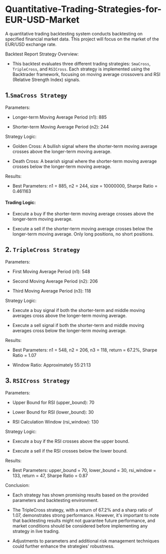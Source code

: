 # Quantitative-Trading-Strategies-for-EUR-USD-Market
A quantitative trading backtesting system conducts backtesting on specified financial market data. This project will focus on the market of the EUR/USD exchange rate.

Backtest Report
Strategy Overview:

- This backtest evaluates three different trading strategies: `SmaCross`, `TripleCross`, and `RSICross`. Each strategy is implemented using the Backtrader framework, focusing on moving average crossovers and RSI (Relative Strength Index) signals.


## 1.`SmaCross Strategy`

Parameters:

- Longer-term Moving Average Period (n1): 885

- Shorter-term Moving Average Period (n2): 244

Strategy Logic:

- Golden Cross: A bullish signal where the shorter-term moving average crosses above the longer-term moving average.

- Death Cross: A bearish signal where the shorter-term moving average crosses below the longer-term moving average.

Results:
- Best Parameters: 
 n1 = 885, 
 n2 = 244, size = 10000000, 
Sharpe Ratio = 0.461163

#### Trading Logic:

- Execute a buy if the shorter-term moving average crosses above the longer-term moving average.

- Execute a sell if the shorter-term moving average crosses below the longer-term moving average.
Only long positions, no short positions.


## 2. `TripleCross Strategy`
Parameters:

- First Moving Average Period (n1): 548

- Second Moving Average Period (n2): 206

- Third Moving Average Period (n3): 118

Strategy Logic:
- Execute a buy signal if both the shorter-term and middle moving averages cross above the longer-term moving average.

- Execute a sell signal if both the shorter-term and middle moving averages cross below the longer-term moving average.

Results:
- Best Parameters: n1 = 548, n2 = 206, n3 = 118, return = 67.2%, Sharpe Ratio = 1.07

- Window Ratio: Approximately 55:21:13

## 3. `RSICross Strategy`
Parameters:

- Upper Bound for RSI (upper_bound): 70

- Lower Bound for RSI (lower_bound): 30

- RSI Calculation Window (rsi_window): 130

Strategy Logic:

- Execute a buy if the RSI crosses above the upper bound.

- Execute a sell if the RSI crosses below the lower bound.

Results:
- Best Parameters: upper_bound = 70, lower_bound = 30, rsi_window = 133, return = 47, Sharpe Ratio = 0.87

Conclusion:

- Each strategy has shown promising results based on the provided parameters and backtesting environment. 

- The TripleCross strategy, with a return of 67.2% and a sharp ratio of 1.07, demonstrates strong performance. However, it's important to note that backtesting results might not guarantee future performance, and market conditions should be considered before implementing any strategy in live trading. 

- Adjustments to parameters and additional risk management techniques could further enhance the strategies' robustness.
